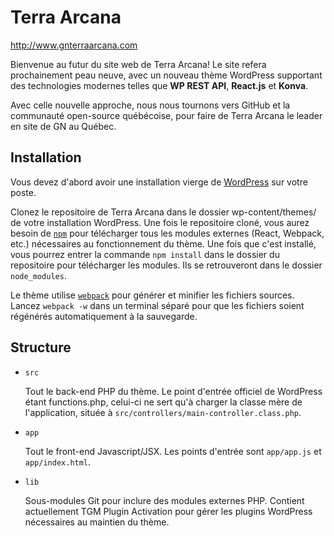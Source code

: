 # Terra Arcana
http://www.gnterraarcana.com

Bienvenue au futur du site web de Terra Arcana! Le site refera prochainement peau neuve, avec un nouveau thème WordPress supportant des technologies modernes telles que **WP REST API**, **React.js** et **Konva**.

Avec celle nouvelle approche, nous nous tournons vers GitHub et la communauté open-source québécoise, pour faire de Terra Arcana le leader en site de GN au Québec.

## Installation
Vous devez d'abord avoir une installation vierge de [WordPress](http://fr.wordpress.org) sur votre poste.

Clonez le repositoire de Terra Arcana dans le dossier wp-content/themes/ de votre installation WordPress. Une fois le repositoire cloné, vous aurez besoin de [`npm`](http://npmjs.com) pour télécharger tous les modules externes (React, Webpack, etc.) nécessaires au fonctionnement du thème. Une fois que c'est installé, vous pourrez entrer la commande
`npm install` dans le dossier du repositoire pour télécharger les modules. Ils se retrouveront dans le dossier `node_modules`.

Le thème utilise [`webpack`](https://webpack.github.io/docs/) pour générer et minifier les fichiers sources. Lancez `webpack -w` dans un terminal séparé pour que les fichiers soient régénérés automatiquement à la sauvegarde.

## Structure
* `src`

   Tout le back-end PHP du thème. Le point d'entrée officiel de WordPress étant functions.php, celui-ci ne sert qu'à charger la classe mère de l'application, située à `src/controllers/main-controller.class.php`.

* `app`

   Tout le front-end Javascript/JSX. Les points d'entrée sont `app/app.js` et `app/index.html`.
   
* `lib`

   Sous-modules Git pour inclure des modules externes PHP. Contient actuellement TGM Plugin Activation pour gérer les plugins WordPress nécessaires au maintien du thème.
